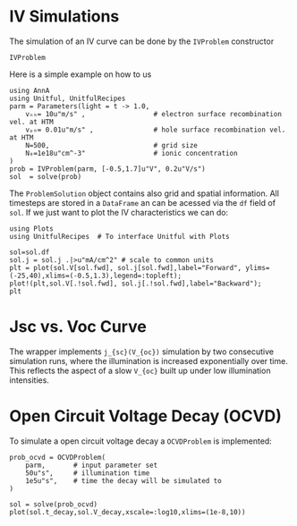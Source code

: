 # IV Simulations
The simulation of an IV curve can be done by the `IVProblem` constructor


```@docs
IVProblem
```
Here is a simple example on how to us
```@example iv
using AnnA
using Unitful, UnitfulRecipes
parm = Parameters(light = t -> 1.0,   
    vₙₕ= 10u"m/s" ,                 # electron surface recombination vel. at HTM
    vₚₕ= 0.01u"m/s" ,               # hole surface recombination vel. at HTM
    N=500,                          # grid size
    N₀=1e18u"cm^-3"                 # ionic concentration
)
prob = IVProblem(parm, [-0.5,1.7]u"V", 0.2u"V/s")
sol  = solve(prob)
```
The `ProblemSolution` object contains also grid and spatial information. All timesteps are stored in a `DataFrame` an can be acessed via the `df` field of `sol`.
If we just want to plot the IV characteristics we can do: 

```@example iv
using Plots
using UnitfulRecipes  # To interface Unitful with Plots

sol=sol.df
sol.j = sol.j .|>u"mA/cm^2" # scale to common units
plt = plot(sol.V[sol.fwd], sol.j[sol.fwd],label="Forward", ylims=(-25,40),xlims=(-0.5,1.3),legend=:topleft);
plot!(plt,sol.V[.!sol.fwd], sol.j[.!sol.fwd],label="Backward");
plt
```

# Jsc vs. Voc Curve
The wrapper implements ``j_{sc}(V_{oc})`` simulation by two consecutive simulation runs, where the illumination is increased exponentially over time. This reflects the aspect of a slow ``V_{oc}`` built up under low illumination intensities.


# Open Circuit Voltage Decay (OCVD)

To simulate a open circuit voltage decay a `OCVDProblem` is implemented:

```@example iv
prob_ocvd = OCVDProblem(
    parm,       # input parameter set
    50u"s",     # illumination time
    1e5u"s",    # time the decay will be simulated to
) 

sol = solve(prob_ocvd)  
plot(sol.t_decay,sol.V_decay,xscale=:log10,xlims=(1e-8,10))
```